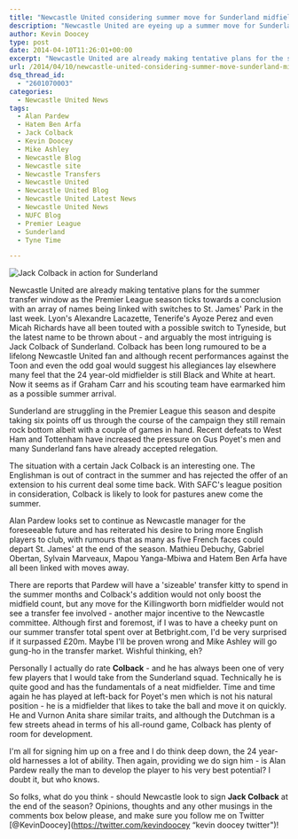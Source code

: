 ```yaml
---
title: "Newcastle United considering summer move for Sunderland midfielder"
description: "Newcastle United are eyeing up a summer move for Sunderland's Jack Colback as the Magpies recruitment drives begins to swing into motion."
author: Kevin Doocey
type: post
date: 2014-04-10T11:26:01+00:00
excerpt: "Newcastle United are already making tentative plans for the summer transfer window as the Premier League season ticks towards a conclusion with an array of names being linked with switches.."
url: /2014/04/10/newcastle-united-considering-summer-move-sunderland-midfielder/
dsq_thread_id:
  - "2601070003"
categories:
  - Newcastle United News
tags:
  - Alan Pardew
  - Hatem Ben Arfa
  - Jack Colback
  - Kevin Doocey
  - Mike Ashley
  - Newcastle Blog
  - Newcastle site
  - Newcastle Transfers
  - Newcastle United
  - Newcastle United Blog
  - Newcastle United Latest News
  - Newcastle United News
  - NUFC Blog
  - Premier League
  - Sunderland
  - Tyne Time

---
```

![Jack Colback in action for Sunderland](http://www.tynetime.com/wp-content/uploads/2014/04/Jack-Colback-Sunderland.jpg "Colback - Likely to leave Sunderland at the end of the season")

Newcastle United are already making tentative plans for the summer transfer window as the Premier League season ticks towards a conclusion with an array of names being linked with switches to St. James' Park in the last week. Lyon's Alexandre Lacazette, Tenerife's Ayoze Perez and even Micah Richards have all been touted with a possible switch to Tyneside, but the latest name to be thrown about - and arguably the most intriguing is Jack Colback of Sunderland. Colback has been long rumoured to be a lifelong Newcastle United fan and although recent performances against the Toon and even the odd goal would suggest his allegiances lay elsewhere many feel that the 24 year-old midfielder is still Black and White at heart. Now it seems as if Graham Carr and his  scouting team have earmarked him as a possible summer arrival.

Sunderland are struggling in the Premier League this season and despite taking six points off us through the course of the campaign they still remain rock bottom albeit with a couple of games in hand. Recent defeats to West Ham and Tottenham have increased the pressure on Gus Poyet's men and many Sunderland fans have already accepted relegation.

The situation with a certain Jack Colback is an interesting one. The Englishman is out of contract in the summer and has rejected the offer of an extension to his current deal some time back. With SAFC's league position in consideration, Colback is likely to look for pastures anew come the summer.

Alan Pardew looks set to continue as Newcastle manager for the foreseeable future and has reiterated his desire to bring more English players to club, with rumours that as many as five French faces could depart St. James' at the end of the season. Mathieu Debuchy, Gabriel Obertan, Sylvain Marveaux, Mapou Yanga-Mbiwa and Hatem Ben Arfa have all been linked with moves away.

There are reports that Pardew will have a 'sizeable' transfer kitty to spend in the summer months and Colback's addition would not only boost the midfield count, but any move for the Killingworth born midfielder would not see a transfer fee involved - another major incentive to the Newcastle committee. Although first and foremost, if I was to have a cheeky punt on our summer transfer total spent over at Betbright.com, I'd be very surprised if it surpassed £20m. Maybe I'll be proven wrong and Mike Ashley will go gung-ho in the transfer market. Wishful thinking, eh?

Personally I actually do rate **Colback** - and he has always been one of very few players that I would take from the Sunderland squad. Technically he is quite good and has the fundamentals of a neat midfielder. Time and time again he has played at left-back for Poyet's men which is not his natural position - he is a midfielder that likes to take the ball and move it on quickly. He and Vurnon Anita share similar traits, and although the Dutchman is a few streets ahead in terms of his all-round game, Colback has plenty of room for development.

I'm all for signing him up on a free and I do think deep down, the 24 year-old harnesses a lot of ability. Then again, providing we do sign him - is Alan Pardew really the man to develop the player to his very best potential? I doubt it, but who knows.

So folks, what do you think - should Newcastle look to sign **Jack Colback** at the end of the season? Opinions, thoughts and any other musings in the comments box below please, and make sure you follow me on Twitter [@KevinDoocey](https://twitter.com/kevindoocey “kevin doocey twitter")!
